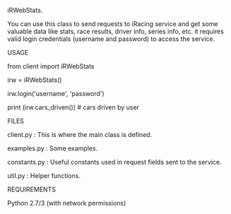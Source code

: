 iRWebStats.

You can use this class to send requests to iRacing service and get some valuable data like stats, race results, driver info, series info, etc. it requires valid login credentials (username and password) to access the service. 

USAGE

from client import iRWebStats

irw = iRWebStats()

irw.login('username', 'password')

print (irw.cars_driven())  # cars driven by user


FILES

client.py : This is where the main class is defined.

examples.py : Some examples.

constants.py : Useful constants used in request fields sent to the service.

util.py : Helper functions.

REQUIREMENTS

Python 2.7/3 (with network permissions)
